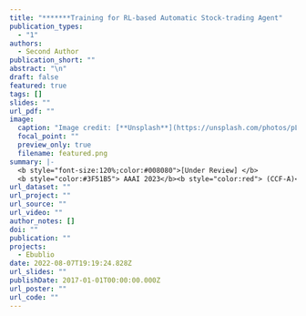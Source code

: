 ```yaml
---
title: "*******Training for RL-based Automatic Stock-trading Agent"
publication_types:
  - "1"
authors:
  - Second Author
publication_short: ""
abstract: "\n"
draft: false
featured: true
tags: []
slides: ""
url_pdf: ""
image:
  caption: "Image credit: [**Unsplash**](https://unsplash.com/photos/pLCdAaMFLTE)"
  focal_point: ""
  preview_only: true
  filename: featured.png
summary: |-
  <b style="font-size:120%;color:#008080">[Under Review] </b> 
  <b style="color:#3F51B5"> AAAI 2023</b><b style="color:red"> (CCF-A)</b> 
url_dataset: ""
url_project: ""
url_source: ""
url_video: ""
author_notes: []
doi: ""
publication: ""
projects:
  - Ebublio
date: 2022-08-07T19:19:24.828Z
url_slides: ""
publishDate: 2017-01-01T00:00:00.000Z
url_poster: ""
url_code: ""
---
```

